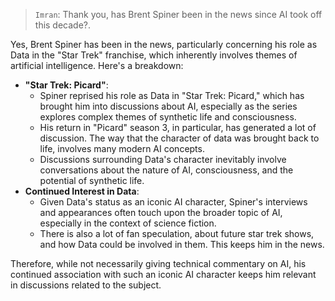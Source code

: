 > `Imran`: Thank you, has Brent Spiner been in the news since AI took off this decade?.

Yes, Brent Spiner has been in the news, particularly concerning his role as Data in the "Star Trek" franchise, which inherently involves themes of artificial intelligence. Here's a breakdown:

* **"Star Trek: Picard"**:
    * Spiner reprised his role as Data in "Star Trek: Picard," which has brought him into discussions about AI, especially as the series explores complex themes of synthetic life and consciousness.
    * His return in "Picard" season 3, in particular, has generated a lot of discussion. The way that the character of data was brought back to life, involves many modern AI concepts.
    * Discussions surrounding Data's character inevitably involve conversations about the nature of AI, consciousness, and the potential of synthetic life.
* **Continued Interest in Data**:
    * Given Data's status as an iconic AI character, Spiner's interviews and appearances often touch upon the broader topic of AI, especially in the context of science fiction.
    * There is also a lot of fan speculation, about future star trek shows, and how Data could be involved in them. This keeps him in the news.

Therefore, while not necessarily giving technical commentary on AI, his continued association with such an iconic AI character keeps him relevant in discussions related to the subject.
